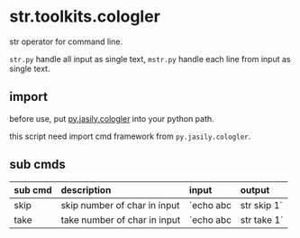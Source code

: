 # str.toolkits.cologler

str operator for command line.

`str.py` handle all input as single text, `mstr.py` handle each line from input as single text.

## import

before use, put [py.jasily.cologler](https://github.com/Cologler/py.jasily.cologler) into your python path.

this script need import cmd framework from `py.jasily.cologler`.

## sub cmds

sub cmd|description|input|output
:---|:---|:---|:---
skip|skip number of char in input|`echo abc|str skip 1`|`bc`
take|take number of char in input|`echo abc|str take 1`|`a`
